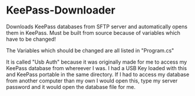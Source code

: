 # KeePass-Downloader
Downloads KeePass databases from SFTP server and automatically opens them in KeePass. Must be built from source because of variables which have to be changed!

The Variables which should be changed are all listed in "Program.cs"

It is called "Usb Auth" because it was originally made for me to access my KeePass database from whereever I was. 
I had a USB Key loaded with this and KeePass portable in the same directory. If I had to access my database from another computer than my own I would open this, type my server password and it would open the database file for me.
